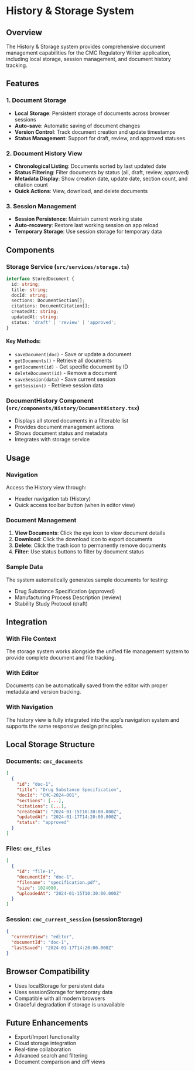 # History & Storage System

## Overview
The History & Storage system provides comprehensive document management capabilities for the CMC Regulatory Writer application, including local storage, session management, and document history tracking.

## Features

### 1. Document Storage
- **Local Storage**: Persistent storage of documents across browser sessions
- **Auto-save**: Automatic saving of document changes
- **Version Control**: Track document creation and update timestamps
- **Status Management**: Support for draft, review, and approved statuses

### 2. Document History View
- **Chronological Listing**: Documents sorted by last updated date
- **Status Filtering**: Filter documents by status (all, draft, review, approved)
- **Metadata Display**: Show creation date, update date, section count, and citation count
- **Quick Actions**: View, download, and delete documents

### 3. Session Management
- **Session Persistence**: Maintain current working state
- **Auto-recovery**: Restore last working session on app reload
- **Temporary Storage**: Use session storage for temporary data

## Components

### Storage Service (`src/services/storage.ts`)
```typescript
interface StoredDocument {
  id: string;
  title: string;
  docId: string;
  sections: DocumentSection[];
  citations: DocumentCitation[];
  createdAt: string;
  updatedAt: string;
  status: 'draft' | 'review' | 'approved';
}
```

#### Key Methods:
- `saveDocument(doc)` - Save or update a document
- `getDocuments()` - Retrieve all documents
- `getDocument(id)` - Get specific document by ID
- `deleteDocument(id)` - Remove a document
- `saveSession(data)` - Save current session
- `getSession()` - Retrieve session data

### DocumentHistory Component (`src/components/History/DocumentHistory.tsx`)
- Displays all stored documents in a filterable list
- Provides document management actions
- Shows document status and metadata
- Integrates with storage service

## Usage

### Navigation
Access the History view through:
- Header navigation tab (History)
- Quick access toolbar button (when in editor view)

### Document Management
1. **View Documents**: Click the eye icon to view document details
2. **Download**: Click the download icon to export documents
3. **Delete**: Click the trash icon to permanently remove documents
4. **Filter**: Use status buttons to filter by document status

### Sample Data
The system automatically generates sample documents for testing:
- Drug Substance Specification (approved)
- Manufacturing Process Description (review)
- Stability Study Protocol (draft)

## Integration

### With File Context
The storage system works alongside the unified file management system to provide complete document and file tracking.

### With Editor
Documents can be automatically saved from the editor with proper metadata and version tracking.

### With Navigation
The history view is fully integrated into the app's navigation system and supports the same responsive design principles.

## Local Storage Structure

### Documents: `cmc_documents`
```json
[
  {
    "id": "doc-1",
    "title": "Drug Substance Specification",
    "docId": "CMC-2024-001",
    "sections": [...],
    "citations": [...],
    "createdAt": "2024-01-15T10:30:00.000Z",
    "updatedAt": "2024-01-17T14:20:00.000Z",
    "status": "approved"
  }
]
```

### Files: `cmc_files`
```json
[
  {
    "id": "file-1",
    "documentId": "doc-1",
    "filename": "specification.pdf",
    "size": 1024000,
    "uploadedAt": "2024-01-15T10:30:00.000Z"
  }
]
```

### Session: `cmc_current_session` (sessionStorage)
```json
{
  "currentView": "editor",
  "documentId": "doc-1",
  "lastSaved": "2024-01-17T14:20:00.000Z"
}
```

## Browser Compatibility
- Uses localStorage for persistent data
- Uses sessionStorage for temporary data
- Compatible with all modern browsers
- Graceful degradation if storage is unavailable

## Future Enhancements
- Export/Import functionality
- Cloud storage integration
- Real-time collaboration
- Advanced search and filtering
- Document comparison and diff views
